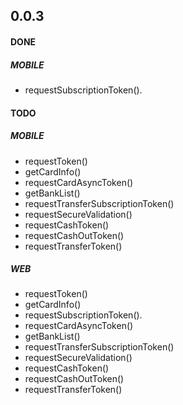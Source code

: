 ## 0.0.3

#### DONE

##### MOBILE

- requestSubscriptionToken().

#### TODO

##### MOBILE

- requestToken()
- getCardInfo()
- requestCardAsyncToken()
- getBankList()
- requestTransferSubscriptionToken()
- requestSecureValidation()
- requestCashToken()
- requestCashOutToken()
- requestTransferToken()

##### WEB
- requestToken()
- getCardInfo()
- requestSubscriptionToken().
- requestCardAsyncToken()
- getBankList()
- requestTransferSubscriptionToken()
- requestSecureValidation()
- requestCashToken()
- requestCashOutToken()
- requestTransferToken()

